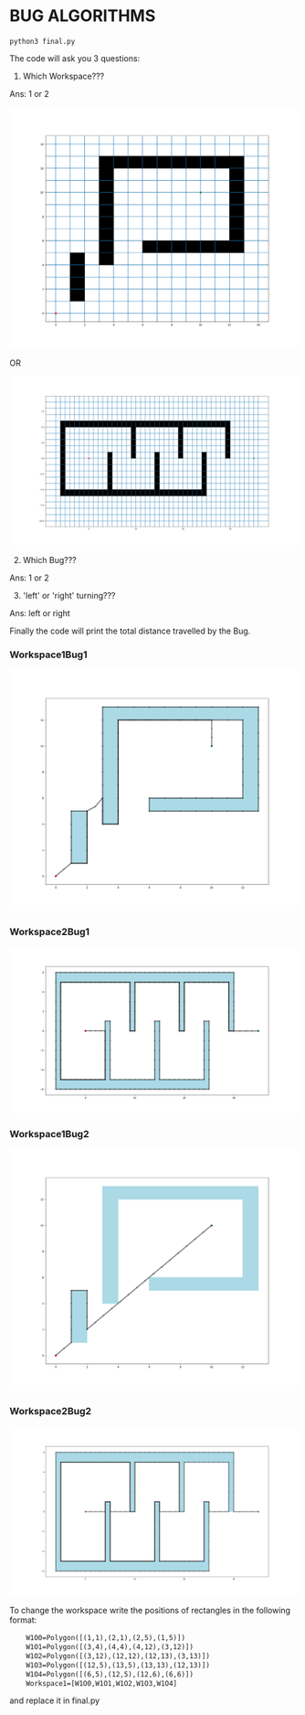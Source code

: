 <h1>BUG ALGORITHMS</h1>

```
python3 final.py
```

The code will ask you 3 questions:

1. Which Workspace???

Ans: 1 or 2

<img src="https://github.com/KedarMore/Implemneting-Bug-Algorithms/blob/master/FilesForREADME/Workspace1.png">

OR

<img src="https://github.com/KedarMore/Implemneting-Bug-Algorithms/blob/master/FilesForREADME/Workspace2.png">

2. Which Bug???

Ans: 1 or 2

3. 'left' or 'right' turning???

Ans: left or right

Finally the code will print the total distance travelled by the Bug.

<h3>Workspace1Bug1</h3>
<img src="https://github.com/KedarMore/Implemneting-Bug-Algorithms/blob/master/FilesForREADME/Workspace1Bug1.png">
<h3>Workspace2Bug1</h3>
<img src="https://github.com/KedarMore/Implemneting-Bug-Algorithms/blob/master/FilesForREADME/Workspace2Bug1.png">
<h3>Workspace1Bug2</h3>
<img src="https://github.com/KedarMore/Implemneting-Bug-Algorithms/blob/master/FilesForREADME/Workspace1Bug2.png">
<h3>Workspace2Bug2</h3>
<img src="https://github.com/KedarMore/Implemneting-Bug-Algorithms/blob/master/FilesForREADME/Workspace2Bug2.png">

To change the workspace write the positions of rectangles in the following format:

```
    W1O0=Polygon([(1,1),(2,1),(2,5),(1,5)])
    W1O1=Polygon([(3,4),(4,4),(4,12),(3,12)])
    W1O2=Polygon([(3,12),(12,12),(12,13),(3,13)])
    W1O3=Polygon([(12,5),(13,5),(13,13),(12,13)])
    W1O4=Polygon([(6,5),(12,5),(12,6),(6,6)])
    Workspace1=[W1O0,W1O1,W1O2,W1O3,W1O4]
```

and replace it in final.py
